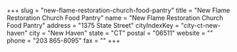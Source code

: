 +++
slug = "new-flame-restoration-church-food-pantry"
title = "New Flame Restoration Church Food Pantry"
name = "New Flame Restoration Church Food Pantry"
address = "1375 State Street"
cityIndexKey = "city-ct-new-haven"
city = "New Haven"
state = "CT"
postal = "06511"
website = ""
phone = "203 865-8095"
fax = ""
+++

